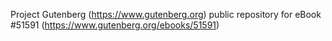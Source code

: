Project Gutenberg (https://www.gutenberg.org) public repository for
eBook #51591 (https://www.gutenberg.org/ebooks/51591)

